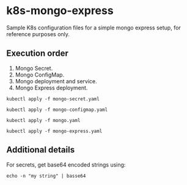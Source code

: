 # k8s-mongo-express
Sample K8s configuration files for a simple mongo express setup, for reference purposes only.

## Execution order

1. Mongo Secret.
1. Mongo ConfigMap.
1. Mongo deployment and service.
1. Mongo Express deployment.

```shell
kubectl apply -f mongo-secret.yaml

kubectl apply -f mongo-configmap.yaml

kubectl apply -f mongo.yaml

kubectl apply -f mongo-express.yaml

```

## Additional details

For secrets, get base64 encoded strings using:
```shell
echo -n "my string" | basse64
```

